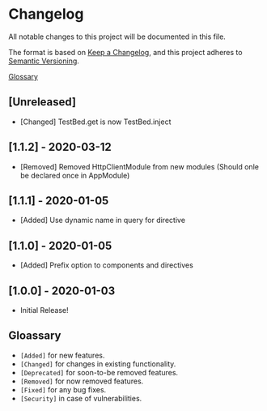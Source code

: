 # Changelog

All notable changes to this project will be documented in this file.

The format is based on [Keep a Changelog](https://keepachangelog.com/en/1.0.0/),
and this project adheres to [Semantic Versioning](https://semver.org/spec/v2.0.0.html).

[Glossary](/glossary)

## [Unreleased]

- [Changed] TestBed.get is now TestBed.inject

## [1.1.2] - 2020-03-12

- [Removed] Removed HttpClientModule from new modules (Should onle be declared once in AppModule)

## [1.1.1] - 2020-01-05

- [Added] Use dynamic name in query for directive

## [1.1.0] - 2020-01-05

- [Added] Prefix option to components and directives

## [1.0.0] - 2020-01-03

- Initial Release!

## Gloassary

- `[Added]` for new features.
- `[Changed]` for changes in existing functionality.
- `[Deprecated]` for soon-to-be removed features.
- `[Removed]` for now removed features.
- `[Fixed]` for any bug fixes.
- `[Security]` in case of vulnerabilities.
